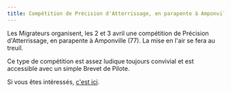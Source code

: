```yaml
---
title: Compétition de Précision d'Atterrissage, en parapente à Amponville
---
```

Les Migrateurs organisent, les 2 et 3 avril une compétition de Précision
d'Atterrissage, en parapente à Amponville (77). La mise en l'air se fera au treuil. 

Ce type de compétition est assez ludique toujours convivial et est accessible
avec un simple Brevet de Pilote.

Si vous êtes intéressés, [c'est ici](https://parapente.ffvl.fr/compet/4060/inscriptions).
